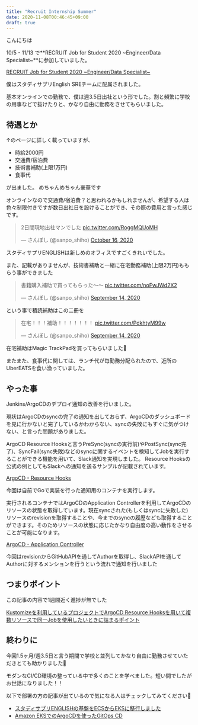 ```yaml
---
title: "Recruit Internship Summer"
date: 2020-11-08T00:46:45+09:00
draft: true
---
```


こんにちは

10/5 - 11/13 で**RECRUIT Job for Student 2020 \~Engineer/Data Specialist\~**に参加していました。

[RECRUIT Job for Student 2020 ~Engineer/Data Specialist~](https://engineers.recruit-jinji.jp/event/job-for-student-2020s/)

僕はスタディサプリEnglish SREチームに配属されました。

基本オンラインでの勤務で、僕は週3.5日出社という形でした。割と頻繁に学校の用事などで抜けたりと、かなり自由に勤務をさせてもらいました。

## 待遇とか

↑のページに詳しく載っていますが、

- 時給2000円
- 交通費/宿泊費
- 技術書補助(上限1万円)
- 食事代

が出ました。
めちゃんめちゃん豪華です

オンラインなので交通費/宿泊費？と思われるかもしれませんが、希望する人は色々制限付きですが数日出社日を設けることができ、その際の費用と言った感じです。

<blockquote class="twitter-tweet"><p lang="ja" dir="ltr">2日間現地出社マンでした <a href="https://t.co/RoggMQUoMH">pic.twitter.com/RoggMQUoMH</a></p>&mdash; さんぽし (@sanpo_shiho) <a href="https://twitter.com/sanpo_shiho/status/1317050059528179712?ref_src=twsrc%5Etfw">October 16, 2020</a></blockquote> <script async src="https://platform.twitter.com/widgets.js" charset="utf-8"></script>

スタディサプリENGLISHは新しめのオフィスですごくきれいでした。

また、記載がありませんが、技術書補助と一緒に在宅勤務補助(上限2万円)ももらう事ができました


<blockquote class="twitter-tweet"><p lang="ja" dir="ltr">書籍購入補助で買ってもらった〜〜 <a href="https://t.co/noFwJWd2X2">pic.twitter.com/noFwJWd2X2</a></p>&mdash; さんぽし (@sanpo_shiho) <a href="https://twitter.com/sanpo_shiho/status/1305340470466281472?ref_src=twsrc%5Etfw">September 14, 2020</a></blockquote> <script async src="https://platform.twitter.com/widgets.js" charset="utf-8"></script>

という事で積読補助はこの二冊を


<blockquote class="twitter-tweet"><p lang="ja" dir="ltr">在宅！！！補助！！！！！！！ <a href="https://t.co/PdkhtyM99w">pic.twitter.com/PdkhtyM99w</a></p>&mdash; さんぽし (@sanpo_shiho) <a href="https://twitter.com/sanpo_shiho/status/1305315089327689728?ref_src=twsrc%5Etfw">September 14, 2020</a></blockquote> <script async src="https://platform.twitter.com/widgets.js" charset="utf-8"></script>

在宅補助はMagic TrackPadを買ってもらいました🙏

またまた、食事代に関しては、ランチ代が毎勤務分配られたので、近所のUberEATSを食い漁っていました。

## やった事

Jenkins/ArgoCDのデプロイ通知の改善を行いました。

現状はArgoCDのsyncの完了の通知を出しておらず、ArgoCDのダッシュボードを見に行かないと完了しているかわからない、syncの失敗にもすぐに気がつけない、と言った問題がありました。

ArgoCD Resource Hooksと言うPreSync(syncの実行前)やPostSync(sync完了)、SyncFail(sync失敗)などのsyncに関するイベントを検知してJobを実行することができる機能を用いて、Slack通知を実現しました。
Resource Hooksの公式の例としてもSlackへの通知を送るサンプルが記載されています。

[ArgoCD - Resource Hooks](https://argoproj.github.io/argo-cd/user-guide/resource_hooks/)

今回は自前でGoで実装を行った通知用のコンテナを実行します。

実行されるコンテナではArgoCDのApplication Controllerを利用してArgoCDのリソースの状態を取得しています。現在syncされた(もしくはsyncに失敗した)リソースのrevisionを取得することや、今までのsyncの履歴なども取得することができます。そのためリソースの状態に応じたかなり自由度の高い動作をさせることが可能になります。

[ArgoCD - Application Controller](https://argoproj.github.io/argo-cd/operator-manual/architecture/#application-controller)

今回はrevisionからGitHubAPIを通してAuthorを取得し、SlackAPIを通してAuthorに対するメンションを行うという流れで通知を行いました

## つまりポイント

この記事の内容で1週間近く進捗が無でした

[Kustomizeを利用しているプロジェクトでArgoCD Resource Hooksを用いて複数リソースで同一Jobを使用したいときに詰まるポイント](/posts/argocd-kustomize-bug/)

## 終わりに

今回1.5ヶ月/週3.5日と言う期間で学校と並列してかなり自由に勤務させていただきとても助かりました🙏

モダンなCI/CD環境の整っている中で多くのことを学べました。短い間でしたがお世話になりました！！

以下で部署の方の記事が出ているので気になる人はチェックしてみてください👀

- [スタディサプリENGLISHの基盤をECSからEKSに移行しました](https://tech.recruit-mp.co.jp/infrastructure/post-20706/)
- [Amazon EKSでのArgoCDを使ったGitOps CD](https://tech.recruit-mp.co.jp/infrastructure/gitops-cd-by-using-argo-cd-at-eks/)
